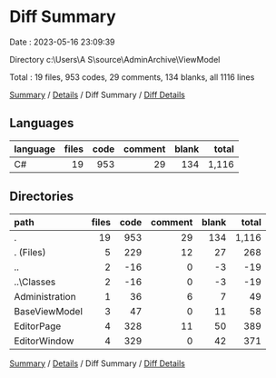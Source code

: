 # Diff Summary

Date : 2023-05-16 23:09:39

Directory c:\\Users\\A S\\source\\AdminArchive\\ViewModel

Total : 19 files,  953 codes, 29 comments, 134 blanks, all 1116 lines

[Summary](results.md) / [Details](details.md) / Diff Summary / [Diff Details](diff-details.md)

## Languages
| language | files | code | comment | blank | total |
| :--- | ---: | ---: | ---: | ---: | ---: |
| C# | 19 | 953 | 29 | 134 | 1,116 |

## Directories
| path | files | code | comment | blank | total |
| :--- | ---: | ---: | ---: | ---: | ---: |
| . | 19 | 953 | 29 | 134 | 1,116 |
| . (Files) | 5 | 229 | 12 | 27 | 268 |
| .. | 2 | -16 | 0 | -3 | -19 |
| ..\\Classes | 2 | -16 | 0 | -3 | -19 |
| Administration | 1 | 36 | 6 | 7 | 49 |
| BaseViewModel | 3 | 47 | 0 | 11 | 58 |
| EditorPage | 4 | 328 | 11 | 50 | 389 |
| EditorWindow | 4 | 329 | 0 | 42 | 371 |

[Summary](results.md) / [Details](details.md) / Diff Summary / [Diff Details](diff-details.md)